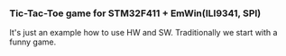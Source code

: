 ### Tic-Tac-Toe game for STM32F411 + EmWin(ILI9341, SPI)

It's just an example how to use HW and SW.
Traditionally we start with a funny game.




